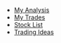 - [My Analysis](source/Updates.md) 
- [My Trades](source/Trades.md)
- [Stock List](source/StockList.md)
- [Trading Ideas](source/TradingIdeas.md)
 
 
